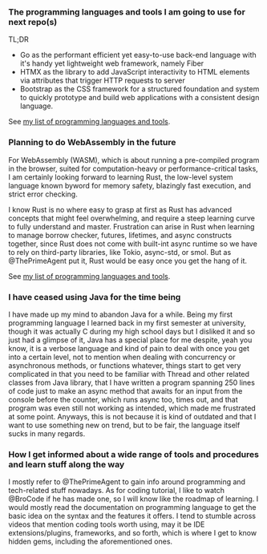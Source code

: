 ### The programming languages and tools I am going to use for next repo(s)
TL;DR
- Go as the performant efficient yet easy-to-use back-end language with it's handy yet lightweight web framework, namely Fiber
- HTMX as the library to add JavaScript interactivity to HTML elements via attributes that trigger HTTP requests to server
- Bootstrap as the CSS framework for a structured foundation and system to quickly prototype and build web applications with a consistent design language.
  
See [my list of programming languages and tools](https://github.com/MarcelloCV/My_list_of_programming_languages_and_tools).

### Planning to do WebAssembly in the future
For WebAssembly (WASM), which is about running a pre-compiled program in the browser, suited for computation-heavy or performance-critical tasks, I am certainly looking forward to learning Rust, the low-level system language known byword for memory safety, blazingly fast execution, and strict error checking.

I know Rust is no where easy to grasp at first as Rust has advanced concepts that might feel overwhelming, and require a steep learning curve to fully understand and master. Frustration can arise in Rust when learning to manage borrow checker, futures, lifetimes, and async constructs together, since Rust does not come with built-int async runtime so we have to rely on third-party libraries, like Tokio, async-std, or smol. But as @ThePrimeAgent put it, Rust would be easy once you get the hang of it. 

See [my list of programming languages and tools](https://github.com/MarcelloCV/My_list_of_programming_languages_and_tools).

### I have ceased using Java for the time being
I have made up my mind to abandon Java for a while. Being my first programming language I learned back in my first semester at university, though it was actually C during my high school days but I disliked it and so just had a glimpse of it, Java has a special place for me despite, yeah you know, it is a verbose language and kind of pain to deal with once you get into a certain level, not to mention when dealing with concurrency or asynchronous methods, or functions whatever, things start to get very complicated in that you need to be familiar with Thread and other related classes from Java library, that I have written a program spanning 250 lines of code just to make an async method that awaits for an input from the console before the counter, which runs async too, times out, and that program was even still not working as intended, which made me frustrated at some point. Anyways, this is not because it is kind of outdated and that I want to use something new on trend, but to be fair, the language itself sucks in many regards.

### How I get informed about a wide range of tools and procedures and learn stuff along the way
I mostly refer to @ThePrimeAgent to gain info around programming and tech-related stuff nowadays. As for coding tutorial, I like to watch @BroCode if he has made one, so I will know like the roadmap of learning. I would mostly read the documentation on programming language to get the basic idea on the syntax and the features it offers. I tend to stumble across videos that mention coding tools worth using, may it be IDE extensions/plugins, frameworks, and so forth, which is where I get to know hidden gems, including the aforementioned ones.





<!--
**MarcelloCV/MarcelloCV** is a ✨ _special_ ✨ repository because its `README.md` (this file) appears on your GitHub profile.

Here are some ideas to get you started:

- 🔭 I’m currently working on ...
- 🌱 I’m currently learning ...
- 👯 I’m looking to collaborate on ...
- 🤔 I’m looking for help with ...
- 💬 Ask me about ...
- 📫 How to reach me: ...
- 😄 Pronouns: ...
- ⚡ Fun fact: ...
-->
